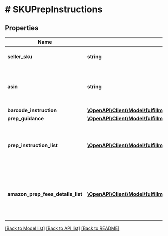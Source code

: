 # # SKUPrepInstructions

## Properties

Name | Type | Description | Notes
------------ | ------------- | ------------- | -------------
**seller_sku** | **string** | The seller SKU of the item. | [optional]
**asin** | **string** | The Amazon Standard Identification Number (ASIN) of the item. | [optional]
**barcode_instruction** | [**\OpenAPI\Client\Model\fulfillmentinboundv0\BarcodeInstruction**](BarcodeInstruction.md) |  | [optional]
**prep_guidance** | [**\OpenAPI\Client\Model\fulfillmentinboundv0\PrepGuidance**](PrepGuidance.md) |  | [optional]
**prep_instruction_list** | [**\OpenAPI\Client\Model\fulfillmentinboundv0\PrepInstruction[]**](PrepInstruction.md) | A list of preparation instructions to help with item sourcing decisions. | [optional]
**amazon_prep_fees_details_list** | [**\OpenAPI\Client\Model\fulfillmentinboundv0\AmazonPrepFeesDetails[]**](AmazonPrepFeesDetails.md) | A list of preparation instructions and fees for Amazon to prep goods for shipment. | [optional]

[[Back to Model list]](../../README.md#models) [[Back to API list]](../../README.md#endpoints) [[Back to README]](../../README.md)
